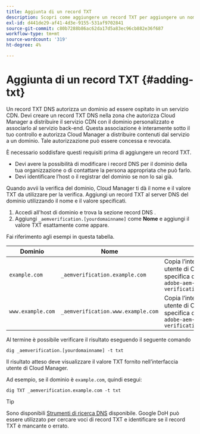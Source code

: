 ```yaml
---
title: Aggiunta di un record TXT
description: Scopri come aggiungere un record TXT per aggiungere un nome di dominio personalizzato in Cloud Manager.
exl-id: d441de29-af41-4d3e-9155-531af9702841
source-git-commit: c80b7288b86ac62da17d5a83ec96cb882e36f687
workflow-type: tm+mt
source-wordcount: '319'
ht-degree: 4%

---
```


# Aggiunta di un record TXT {#adding-txt}

Un record TXT DNS autorizza un dominio ad essere ospitato in un servizio CDN. Devi creare un record TXT DNS nella zona che autorizza Cloud Manager a distribuire il servizio CDN con il dominio personalizzato e associarlo al servizio back-end. Questa associazione è interamente sotto il tuo controllo e autorizza Cloud Manager a distribuire contenuti dal servizio a un dominio. Tale autorizzazione può essere concessa e revocata.

È necessario soddisfare questi requisiti prima di aggiungere un record TXT.

* Devi avere la possibilità di modificare i record DNS per il dominio della tua organizzazione o di contattare la persona appropriata che può farlo.
* Devi identificare l’host o il registrar del dominio se non lo sai già.

Quando avvii la verifica del dominio, Cloud Manager ti dà il nome e il valore TXT da utilizzare per la verifica. Aggiungi un record TXT al server DNS del dominio utilizzando il nome e il valore specificati.

1. Accedi all&#39;host di dominio e trova la sezione record DNS .
1. Aggiungi `_aemverification.[yourdomainname]` come **Nome** e aggiungi il valore TXT esattamente come appare.

Fai riferimento agli esempi in questa tabella.

| Dominio | Nome | Valore TXT |
|--- |--- |---|
| `example.com` | `_aemverification.example.com` | Copia l’intero valore visualizzato nell’interfaccia utente di Cloud Manager. Questa funzione è specifica del dominio e dell’ambiente. Esempio:<br>`adobe-aem-verification=example.com/[program]/[env]/..*` |
| `www.example.com` | `_aemverification.www.example.com` | Copia l’intero valore visualizzato nell’interfaccia utente di Cloud Manager. Questa funzione è specifica del dominio e dell’ambiente. Esempio:<br>`adobe-aem-verification=www.example.com/[program]/[env]/..*` |

Al termine è possibile verificare il risultato eseguendo il seguente comando

```shell
dig _aemverification.[yourdomainname] -t txt
```

Il risultato atteso deve visualizzare il valore TXT fornito nell’interfaccia utente di Cloud Manager.

Ad esempio, se il dominio è `example.com`, quindi esegui:

```shell
dig TXT _aemverification.example.com -t txt
```

>[!TIP]
>
>Sono disponibili [Strumenti di ricerca DNS](https://www.ultratools.com/tools/dnsLookup) disponibile. Google DoH può essere utilizzato per cercare voci di record TXT e identificare se il record TXT è mancante o errato.

